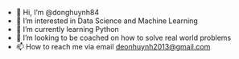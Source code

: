- 👋 Hi, I’m @donghuynh84
- 👀 I’m interested in Data Science and Machine Learning
- 🌱 I’m currently learning Python
- 💞️ I’m looking to be coached on how to solve real world problems
- 📫 How to reach me via email deonhuynh2013@gmail.com

<!---
donghuynh84/donghuynh84 is a ✨ special ✨ repository because its `README.md` (this file) appears on your GitHub profile.
You can click the Preview link to take a look at your changes.
--->

